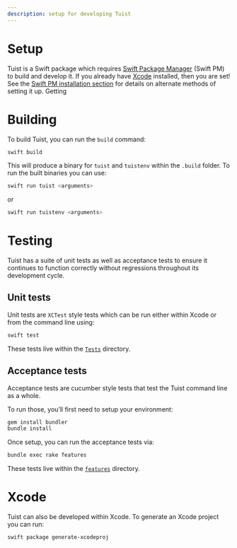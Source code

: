 ```yaml
---
description: setup for developing Tuist
---
```


# Setup

Tuist is a Swift package which requires [Swift Package Manager](https://swift.org/package-manager/) (Swift PM) to build and develop it. If you already have [Xcode](https://developer.apple.com/xcode/) installed, then you are set! See the [Swift PM installation section](https://github.com/apple/swift-package-manager#installation) for details on alternate methods of setting it up.
Getting
# Building 

To build Tuist, you can run the `build` command:

```sh
swift build
```

This will produce a binary for `tuist` and `tuistenv` within the `.build` folder. To run the built binaries you can use:

```sh
swift run tuist <arguments>
```

or 

```sh
swift run tuistenv <arguments>
```

# Testing
Tuist has a suite of unit tests as well as acceptance tests to ensure it continues to function correctly without regressions throughout its development cycle.

## Unit tests

Unit tests are `XCTest` style tests which can be run either within Xcode or from the command line using:

```sh
swift test
```

These tests live within the [`Tests`](https://github.com/tuist/tuist/tree/master/Tests) directory.

## Acceptance tests

Acceptance tests are cucumber style tests that test the Tuist command line as a whole.

To run those, you’ll first need to setup your environment:

```sh
gem install bundler
bundle install
```

Once setup, you can run the acceptance tests via:

```sh
bundle exec rake features
```

These tests live within the [`features`](https://github.com/tuist/tuist/tree/master/features) directory.

# Xcode

Tuist can also be developed within Xcode. To generate an Xcode project you can run:

```sh
swift package generate-xcodeproj
```

